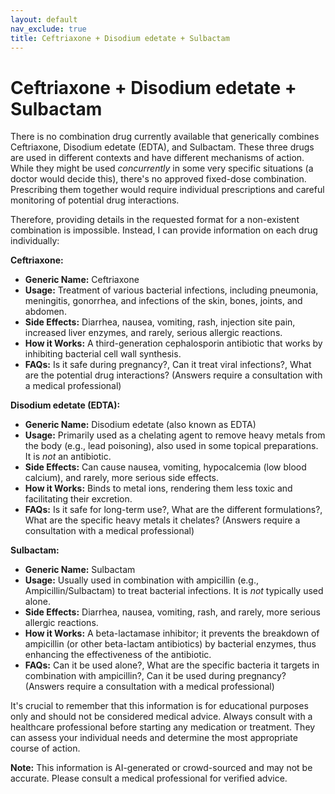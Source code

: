 ```yaml
---
layout: default
nav_exclude: true
title: Ceftriaxone + Disodium edetate + Sulbactam
---
```


# Ceftriaxone + Disodium edetate + Sulbactam

There is no combination drug currently available that generically combines Ceftriaxone, Disodium edetate (EDTA), and Sulbactam.  These three drugs are used in different contexts and have different mechanisms of action.  While they might be used *concurrently* in some very specific situations (a doctor would decide this), there's no approved fixed-dose combination.  Prescribing them together would require individual prescriptions and careful monitoring of potential drug interactions.

Therefore, providing details in the requested format for a non-existent combination is impossible.  Instead, I can provide information on each drug individually:

**Ceftriaxone:**

* **Generic Name:** Ceftriaxone
* **Usage:** Treatment of various bacterial infections, including pneumonia, meningitis, gonorrhea, and infections of the skin, bones, joints, and abdomen.
* **Side Effects:**  Diarrhea, nausea, vomiting, rash, injection site pain, increased liver enzymes, and rarely, serious allergic reactions.
* **How it Works:** A third-generation cephalosporin antibiotic that works by inhibiting bacterial cell wall synthesis.
* **FAQs:**  Is it safe during pregnancy?, Can it treat viral infections?, What are the potential drug interactions? (Answers require a consultation with a medical professional)

**Disodium edetate (EDTA):**

* **Generic Name:** Disodium edetate (also known as EDTA)
* **Usage:** Primarily used as a chelating agent to remove heavy metals from the body (e.g., lead poisoning), also used in some topical preparations.  It is *not* an antibiotic.
* **Side Effects:**  Can cause nausea, vomiting, hypocalcemia (low blood calcium), and rarely, more serious side effects.
* **How it Works:** Binds to metal ions, rendering them less toxic and facilitating their excretion.
* **FAQs:** Is it safe for long-term use?, What are the different formulations?, What are the specific heavy metals it chelates? (Answers require a consultation with a medical professional)


**Sulbactam:**

* **Generic Name:** Sulbactam
* **Usage:** Usually used in combination with ampicillin (e.g., Ampicillin/Sulbactam) to treat bacterial infections.  It is *not* typically used alone.
* **Side Effects:**  Diarrhea, nausea, vomiting, rash, and rarely, more serious allergic reactions.
* **How it Works:** A beta-lactamase inhibitor; it prevents the breakdown of ampicillin (or other beta-lactam antibiotics) by bacterial enzymes, thus enhancing the effectiveness of the antibiotic.
* **FAQs:**  Can it be used alone?, What are the specific bacteria it targets in combination with ampicillin?, Can it be used during pregnancy? (Answers require a consultation with a medical professional)


It's crucial to remember that this information is for educational purposes only and should not be considered medical advice. Always consult with a healthcare professional before starting any medication or treatment.  They can assess your individual needs and determine the most appropriate course of action.


**Note:** This information is AI-generated or crowd-sourced and may not be accurate. Please consult a medical professional for verified advice.